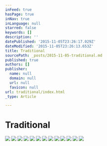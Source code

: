 ```yaml
---
inFeed: true
hasPage: true
inNav: true
inLanguage: null
starred: false
keywords: []
description: ''
datePublished: '2015-11-05T23:26:17.029Z'
dateModified: '2015-11-05T23:26:13.653Z'
title: Traditional
sourcePath: _posts/2015-11-05-traditional.md
published: true
authors: []
publisher:
  name: null
  domain: null
  url: null
  favicon: null
url: traditional/index.html
_type: Article

---
```

# Traditional
![](https://the-grid-user-content.s3-us-west-2.amazonaws.com/6096e23c-6f65-478c-a88e-c44b8ca64a9c.png)
![](https://the-grid-user-content.s3-us-west-2.amazonaws.com/509cfe28-c5fc-4329-9f35-8c5ed814a0fe.png)
![](https://the-grid-user-content.s3-us-west-2.amazonaws.com/4e1e17ce-01d2-4ce4-91d4-b56b654c82cf.png)
![](https://the-grid-user-content.s3-us-west-2.amazonaws.com/8e70f183-9ffd-4cf1-8892-f50e2bea51ca.png)
![](https://the-grid-user-content.s3-us-west-2.amazonaws.com/9cd6717b-3ddd-4e22-92e3-0ae7c1f064d8.png)
![](https://the-grid-user-content.s3-us-west-2.amazonaws.com/2fcf6a89-a725-4fdf-bf21-db74666d9534.png)
![](https://the-grid-user-content.s3-us-west-2.amazonaws.com/d410c7e2-5182-4b99-b25c-69a73bb28ffd.png)
![](https://the-grid-user-content.s3-us-west-2.amazonaws.com/2236613f-bacb-4387-81bd-8d49fb40d8c4.png)
![](https://the-grid-user-content.s3-us-west-2.amazonaws.com/f90fd5f7-e6e1-4919-ba2b-4c1d462e571e.png)
![](https://the-grid-user-content.s3-us-west-2.amazonaws.com/f6aa18f3-95e1-4bbf-9da1-04cf55e7ece6.png)
![](https://the-grid-user-content.s3-us-west-2.amazonaws.com/ac0a91c9-9565-4f31-aa92-8c683d7b7f65.png)
![](https://the-grid-user-content.s3-us-west-2.amazonaws.com/0db9c3d9-0c6e-4e37-8f92-7f0c8b6a23a4.png)
![](https://the-grid-user-content.s3-us-west-2.amazonaws.com/a534264e-21f1-4ff6-9ec5-eb3648ae5396.png)